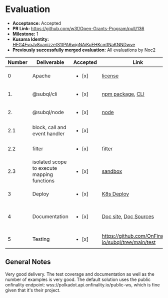 # Evaluation

- **Acceptance:** Accepted
- **PR Link:** https://github.com/w3f/Open-Grants-Program/pull/136
- **Milestone:** 1
- **Kusama Identity:** [HFG4FvoJv8uanizzetS1tPA6wigNAiKuEHKcm1NaKNNDwve](https://polkascan.io/pre/kusama/account/HFG4FvoJv8uanizzetS1tPA6wigNAiKuEHKcm1NaKNNDwve)
- **Previously successfully merged evaluation:** All evaluations by Noc2

| Number | Deliverable                                 | Accepted               | Link                                                                                                                          | Evaluation Notes                                                                                                                            |
| ------ | ------------------------------------------- | ---------------------- | ----------------------------------------------------------------------------------------------------------------------------- | ------------------------------------------------------------------------------------------------------------------------------------------- |
| 0      | Apache                                      | <ul><li>[x] </li></ul> | [license](https://github.com/OnFinality-io/subql/blob/main/LICENSE)                                                           | Correct license                                                                                                                             |
| 1.     | @subql/cli                                  | <ul><li>[x] </li></ul> | [npm package](https://www.npmjs.com/package/@subql/cli), [CLI](https://github.com/OnFinality-io/subql/tree/main/packages/cli) | Generates manifest and GraphQL schema. Easy to use. NPM has more than 300 weekly downloads!                                                 |
| 2.     | @subql/node                                 | <ul><li>[x] </li></ul> | [node](https://github.com/OnFinality-io/subql/tree/main/packages/node)                                                        | Works                                                                                                                                       |
| 2.1    | block, call and event handler               | <ul><li>[x] </li></ul> |                                                                                                                               | They even provided an [example](https://github.com/OnFinality-io/subql-examples) for each handler                                           |
| 2.2    | filter                                      | <ul><li>[x] </li></ul> | [filter](https://github.com/OnFinality-io/subql/blob/main/packages/common/src/project/types.ts)                               | Supported filter:                                                                                                                           |
| 2.3    | isolated scope to execute mapping functions | <ul><li>[x] </li></ul> | [sandbox](https://github.com/OnFinality-io/subql/blob/main/packages/node/src/indexer/sandbox.ts)                              | VM2 sandbox runs untrusted code securely in an isolated context                                                                             |
| 3      | Deploy                                      | <ul><li>[x] </li></ul> | [K8s Deploy](https://github.com/OnFinality-io/subql/tree/main/deploy/k8s)                                                     | Works                                                                                                                                       |
| 4      | Documentation                               | <ul><li>[x] </li></ul> | [Doc site](https://doc.subquery.network), [Doc Sources](https://github.com/OnFinality-io/subql/tree/main/docs)                | Useful documentation, The quick start guide has the wrong names: https://doc.subquery.network/quickstart.html#preparation It’s “@subql/cli” |
| 5      | Testing                                     | <ul><li>[x] </li></ul> | https://github.com/OnFinality-io/subql/tree/main/test                                                                         | Good test coverage, all test passed                                                                                                         |

## General Notes

Very good delivery. The test coverage and documentation as well as the number of examples is very good. The default solution uses the public onfinality endpoint: wss://polkadot.api.onfinality.io/public-ws, which is fine given that it's their project.
